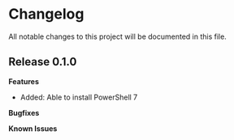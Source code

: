 # Changelog

All notable changes to this project will be documented in this file.

## Release 0.1.0

**Features**
- Added: Able to install PowerShell 7

**Bugfixes**

**Known Issues**
